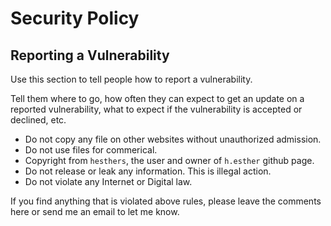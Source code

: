 # Security Policy

## Reporting a Vulnerability

Use this section to tell people how to report a vulnerability.

Tell them where to go, how often they can expect to get an update on a
reported vulnerability, what to expect if the vulnerability is accepted or
declined, etc.

- Do not copy any file on other websites without unauthorized admission.
- Do not use files for commerical.
- Copyright from `hesthers`, the user and owner of `h.esther` github page.
- Do not release or leak any information. This is illegal action.
- Do not violate any Internet or Digital law.

If you find anything that is violated above rules, please leave the comments here or send me an email to let me know.
